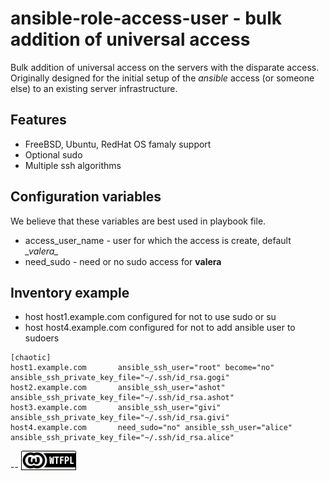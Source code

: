 ansible-role-access-user - bulk addition of universal access
============================================================

Bulk addition of universal access on the servers with the disparate access. Originally designed for the initial setup of the _ansible_ access (or someone else) to an existing server infrastructure.

Features
--------

* FreeBSD, Ubuntu, RedHat OS famaly support
* Optional sudo
* Multiple ssh algorithms

Configuration variables
-----------------------

We believe that these variables are best used in playbook file.

* access_user_name - user for which the access is create, default _\_valera\__
* need_sudo - need or no sudo access for __valera__

Inventory example
-----------------

* host host1.example.com configured for not to use sudo or su
* host host4.example.com configured for not to add ansible user to sudoers

```
[chaotic]
host1.example.com       ansible_ssh_user="root" become="no" ansible_ssh_private_key_file="~/.ssh/id_rsa.gogi"
host2.example.com       ansible_ssh_user="ashot" ansible_ssh_private_key_file="~/.ssh/id_rsa.ashot"
host3.example.com       ansible_ssh_user="givi" ansible_ssh_private_key_file="~/.ssh/id_rsa.givi"
host4.example.com       need_sudo="no" ansible_ssh_user="alice" ansible_ssh_private_key_file="~/.ssh/id_rsa.alice"
```

--
[![LICENSE WTFPL](wtfpl-badge-1.png)](LICENSE)


